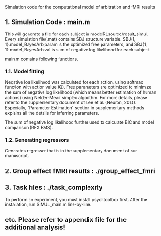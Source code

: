 Simulation code for the computational model of arbitration and fMRI results

## 1. Simulation Code : main.m

This will generate a file for each subject in modelRLsource/result_simul. Every simulation file(.mat) contains SBJ structure variable. SBJ{1, 1}.model_BayesArb.param is the optimized free parameters, and SBJ{1, 1}.model_BayesArb.val is sum of negative log likelihood for each subject. 

main.m contains following functions.

### 1.1. Model fitting

Negative log likelihood was calculated for each action, using softmax function with action value (Q). Free parameters are optimized to minimize the sum of negative log likelihood (which means better estimation of human actions) using Nelder-Mead simplex algorithm. For more details, please refer to the supplementary document of Lee et al. (Neuron, 2014). Especially, "Parameter Estimation" section in supplementary methods explains all the details for inferring parameters.

The sum of negative log likelihood further used to calculate BIC and model comparison (RFX BMS).

### 1.2. Generating regressors

Generates regressor that is in the supplementary document of our manuscript.


## 2. Group effect fMRI results : ./group_effect_fmri

## 3. Task files : ./task_complexity 

To perform an experiment, you must install psychtoolbox first. After the installation, run SIMUL_main.m line-by-line. 

## etc. Please refer to appendix file for the additional analysis!
